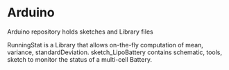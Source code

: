# Arduino
Arduino repository holds sketches and Library files

RunningStat is a Library that allows on-the-fly computation of mean, variance, standardDeviation.
sketch_LipoBattery contains schematic, tools, sketch to monitor the status of a multi-cell Battery.
